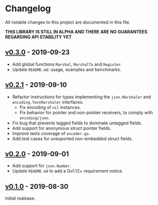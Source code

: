 # Changelog

All notable changes to this project are documented in this file.

**THIS LIBRARY IS STILL IN ALPHA AND THERE ARE NO GUARANTEES REGARDING API STABILITY YET**

## [v0.3.0] - 2019-09-23
- Add global functions `Marshal`, `MarshalTo` and `Register`.
- Update `README.md`: usage, examples and benchmarks.

## [v0.2.1] - 2019-09-10
- Refactor instructions for types implementing the `json.Marshaler` and `encoding.TextMarshaler` interfaces.
   - Fix encoding of `nil` instances.
   - Fix behavior for pointer and non-pointer receivers, to comply with `encoding/json`.
- Fix bug that prevents tagged fields to dominate untagged fields.
- Add support for anonymous struct pointer fields.
- Improve tests coverage of `encoder.go`.
- Add test cases for unexported non-embedded struct fields.

## [v0.2.0] - 2019-09-01
- Add support for `json.Number`.
- Update `README.md` to add a Go1.12+ requirement notice.

## [v0.1.0] - 2019-08-30
Initial realease.

[v0.3.0]: https://github.com/wI2L/jettison/compare/v0.2.1...v0.3.0
[v0.2.1]: https://github.com/wI2L/jettison/compare/v0.2.0...v0.2.1
[v0.2.0]: https://github.com/wI2L/jettison/compare/0.1.0...v0.2.0
[v0.1.0]: https://github.com/wI2L/jettison/releases/tag/0.1.0
